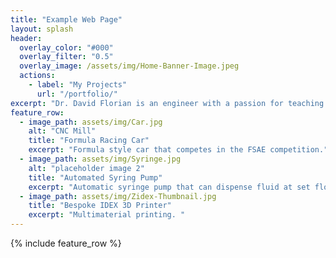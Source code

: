 ```yaml
---
title: "Example Web Page"
layout: splash
header:
  overlay_color: "#000"
  overlay_filter: "0.5"
  overlay_image: /assets/img/Home-Banner-Image.jpeg
  actions:
    - label: "My Projects"
      url: "/portfolio/"
excerpt: "Dr. David Florian is an engineer with a passion for teaching and the open-source community. His area of expertise is 3D printing, with an emphasis on large format pellet extrusion and selective laser sintering."
feature_row:
  - image_path: assets/img/Car.jpg
    alt: "CNC Mill"
    title: "Formula Racing Car"
    excerpt: "Formula style car that competes in the FSAE competition."
  - image_path: assets/img/Syringe.jpg
    alt: "placeholder image 2"
    title: "Automated Syring Pump"
    excerpt: "Automatic syringe pump that can dispense fluid at set flow rate."
  - image_path: assets/img/Zidex-Thumbnail.jpg
    title: "Bespoke IDEX 3D Printer"
    excerpt: "Multimaterial printing. "
---
```


{% include feature_row %}

